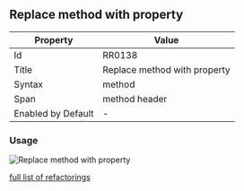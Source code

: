 ## Replace method with property

| Property           | Value                        |
| ------------------ | ---------------------------- |
| Id                 | RR0138                       |
| Title              | Replace method with property |
| Syntax             | method                       |
| Span               | method header                |
| Enabled by Default | \-                           |

### Usage

![Replace method with property](../../images/refactorings/ReplaceMethodWithProperty.png)

[full list of refactorings](Refactorings.md)